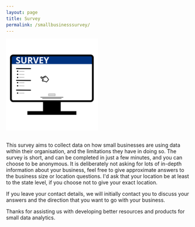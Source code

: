 ```yaml
---
layout: page
title: Survey
permalink: /smallbusinesssurvey/
---
```


<div class="centered">
<img src="/images/Online_Survey_Icon_or_logo.svg" style="padding-bottom: 1em" width="250px" >  
</div>


This survey aims to collect data on how small businesses are using data within their organisation, and the limitations they have in doing so.
The survey is short, and can be completed in just a few minutes, and you can choose to be anonymous.
It is deliberately not asking for lots of in-depth information about your business, feel free to give approximate answers to the business size or location questions.
I'd ask that your location be at least to the state level, if you choose not to give your exact location.

If you leave your contact details, we will initially contact you to discuss your answers and the direction that you want to go with your business.

Thanks for assisting us with developing better resources and products for small data analytics.



<br>



<div class="centered2">
<script type="text/javascript" src="https://app.simplycast.com/?q=forms/getForm&i=115123&type=portable"></script>
</div>
